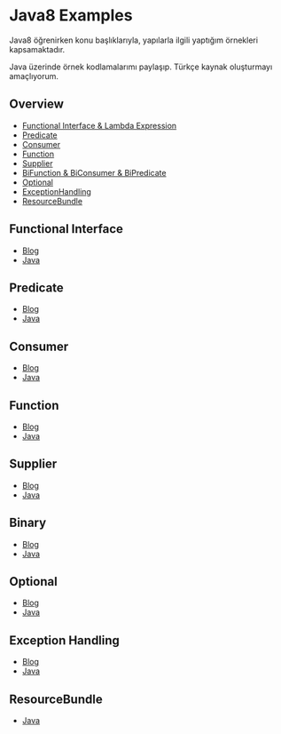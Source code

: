 # Java8 Examples
Java8 öğrenirken konu başlıklarıyla, yapılarla ilgili yaptığım örnekleri kapsamaktadır.

Java üzerinde örnek kodlamalarımı paylaşıp.
Türkçe kaynak oluşturmayı amaçlıyorum.

## Overview

- [Functional Interface & Lambda Expression](#functional-interface)
- [Predicate](#predicate)
- [Consumer](#consumer)
- [Function](#function)
- [Supplier](#supplier)
- [BiFunction & BiConsumer & BiPredicate](#binary)
- [Optional](#optional)
- [ExceptionHandling](#exception-handling)
- [ResourceBundle](#resourcebundle)

## Functional Interface
- [Blog](https://medium.com/@hkdemircan/functional-interface-lambda-expression-diamond-problem-a30072af52c2)
- [Java](https://github.com/hasankadirdemircan/Java8-Examples/tree/master/FunctionalInterface/src)

## Predicate
- [Blog](https://medium.com/@hkdemircan/java-8-predicate-198bd464c92b)
- [Java](https://github.com/hasankadirdemircan/Java8-Examples/tree/master/Predicate/src/predicate)

## Consumer
- [Blog](https://medium.com/@hkdemircan/java-8-consumer-6b3b880d07dc)
- [Java](https://github.com/hasankadirdemircan/Java8-Examples/tree/master/Consumer/src/com/hkdemircan)

## Function
- [Blog](https://hkdemircan.medium.com/java8-function-c2fcb2fb1304)
- [Java](https://github.com/hasankadirdemircan/Java8-Examples/tree/master/Function/src/com/hkdemircan)

## Supplier
- [Blog](https://hkdemircan.medium.com/java8-supplier-412204dbe656)
- [Java](https://github.com/hasankadirdemircan/Java8-Examples/tree/master/Supplier/src/com/hkdemircan)

## Binary
- [Blog](https://hkdemircan.medium.com/java-8-bifunction-bipredicate-biconsumer-d0f680f760c2)
- [Java](https://github.com/hasankadirdemircan/Java8-Examples/tree/master/Binary/src/com/hkdemircan)

## Optional
- [Blog](https://hkdemircan.medium.com/java8-optional-4d26524141e6)
- [Java](https://github.com/hasankadirdemircan/Java8-Examples/tree/master/Optional/src/com/hkdemircan)

## Exception Handling
- [Blog](https://hkdemircan.medium.com/java8-exception-handling-e73f33611a05)
- [Java](https://github.com/hasankadirdemircan/Java8-Examples/tree/master/ExceptionHandling/src/com/hkdemircan)

## ResourceBundle
- [Java](https://github.com/hasankadirdemircan/Java8-Examples/tree/master/ResourceBundle/src/com/hkdemircan)
